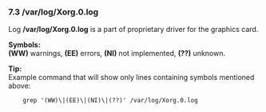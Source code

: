 
### 7.3 /var/log/Xorg.0.log


Log **/var/log/Xorg.0.log**   is a part of proprietary driver for the graphics card.

**Symbols:**    
**(WW)** warnings,   **(EE)** errors,   **(NI)** not implemented, **(??)** unknown.

**Tip:**    
Example command that will show only lines containing  symbols mentioned above:

```
    grep '(WW)\|(EE)\|(NI)\|(??)' /var/log/Xorg.0.log
```